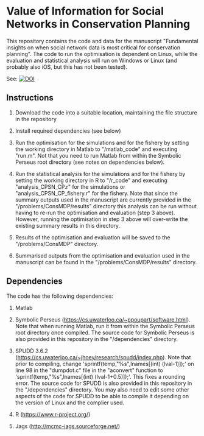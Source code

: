 # Value of Information for Social Networks in Conservation Planning

This repository contains the code and data for the manuscript "Fundamental insights on when social network data is most critical for conservation planning". The code to run the optimisation is dependent on Linux, while the evaluation and statistical analysis will run on Windows or Linux (and probably also iOS, but this has not been tested).   

See: [![DOI](https://zenodo.org/badge/147589655.svg)](https://zenodo.org/badge/latestdoi/147589655)

## Instructions

1) Download the code into a suitable location, maintaining the file structure in the repository

2) Install required dependencies (see below)

3) Run the optimisation for the simulations and for the fishery by setting the working directory in Matlab to "/matlab_code" and executing "run.m". Not that you need to run Matlab from within the Symbolic Perseus root directory (see notes on dependencies below).

4) Run the statistical analysis for the simulations and for the fishery by setting the working directory in R to "/r_code" and executing "analysis_CPSN_CP.r" for the simulations or "analysis_CPSN_CP_fishery.r" for the fishery. Note that since the summary outputs used in the manuscript are currently provided in the "/problems/ConsMDP/results" directory this analysis can be run without having to re-run the optimisation and evaluation (step 3 above). However, running the optimisation in step 3 above will over-write the existing summary results in this directory.     

5) Results of the optimisation and evaluation will be saved to the "/problems/ConsMDP" directory.

6) Summarised outputs from the optimisation and evaluation used in the manuscript can be found in the "/problems/ConsMDP/results" directory.     

## Dependencies

The code has the following dependencies:

1) Matlab

2) Symbolic Perseus (https://cs.uwaterloo.ca/~ppoupart/software.html). Note that when running Matlab, run it from within the Symbolic Perseus root directory once compiled. The source code for Symbolic Perseus is also provided in this repository in the "/dependencies" directory.

3) SPUDD 3.6.2 (https://cs.uwaterloo.ca/~jhoey/research/spudd/index.php). Note that prior to compiling, change 'sprintf(temp,"%s",lnames[(int) (lval-1)]);' on line 98 in the "dumpdot.c" file in the "aconvert" function to 'sprintf(temp,"%s",lnames[(int) (lval-1+0.5)]);'. This fixes a rounding error. The source code for SPUDD is also provided in this repository in the "/dependencies" directory. You may also need to edit some other aspects of the code for SPUDD to be able to compile it depending on the version of Linux and the complier used.      

4) R (https://www.r-project.org/)

5) Jags (http://mcmc-jags.sourceforge.net/)
